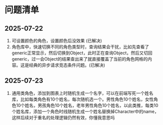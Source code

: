 # 问题清单

## 2025-07-22
1. 可设置颜色的角色，设置颜色后没效果 (已解决)
2. 角色库中，快速切换不同的角色类型时，查询结果会干扰，比如先查看了generic正常显示，然后切换到Object，此时正在查询Object，然后又切回generic，过一会Object的结果查出来了就直接覆盖了当前的角色网格的内容。这是经典的异步请求竞态条件问题。(已解决)

## 2025-07-23
1. 通用类角色，添加到图表上时随机生成一个名字，可以在前端写死一个姓名库，比如每类角色有10个姓名，每次随机选一个。男性角色10个姓名，女性角色10个姓名，男孩角色10个姓名，老年男性角色10个姓名，以此类推，每类10个姓名库，添加一个角色时线随机生成一个姓名替换掉Character中的name，这样后续对于重名的处理逻辑仍然有效，你懂我意思吗
